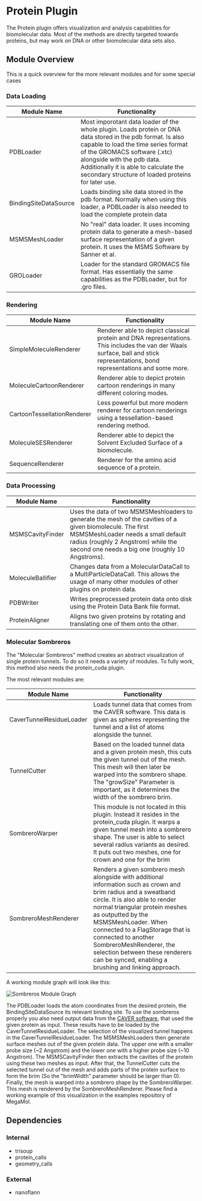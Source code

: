 # Protein Plugin

The Protein plugin offers visualization and analysis capabilities for biomolecular data. Most of the methods are directly targeted towards proteins, but may work on DNA or other biomolecular data sets also. 

## Module Overview

This is a quick overview for the more relevant modules and for some special cases

### Data Loading

| Module Name           | Functionality                                                |
| --------------------- | ------------------------------------------------------------ |
| PDBLoader             | Most imporotant data loader of the whole plugin. Loads protein or DNA data stored in the pdb format. Is also capable to load the time series format of the GROMACS software (.xtc) alongside with the pdb data. Additionally it is able to calculate the secondary structure of loaded proteins for later use. |
| BindingSiteDataSource | Loads binding site data stored in the pdb format. Normally when using this loader, a PDBLoader is also needed to load the complete protein data |
| MSMSMeshLoader        | No "real" data loader. It uses incoming protein data to generate a mesh-based surface representation of a given protein. It uses the MSMS Software by Sanner et al. |
| GROLoader             | Loader for the standard GROMACS file format. Has essentially the same capabilities as the PDBLoader, but for .gro files. |

### Rendering

| Module Name                 | Functionality                                                |
| --------------------------- | ------------------------------------------------------------ |
| SimpleMoleculeRenderer      | Renderer able to depict classical protein and DNA representations. This includes the van der Waals surface, ball and stick representations, bond representations and some more. |
| MoleculeCartoonRenderer     | Renderer able to depict protein cartoon renderings in many different coloring modes. |
| CartoonTessellationRenderer | Less powerful but more modern renderer for cartoon renderings using a tessellation-based rendering method. |
| MoleculeSESRenderer         | Renderer able to depict the Solvent Excluded Surface of a biomolecule. |
| SequenceRenderer            | Renderer for the amino acid sequence of a protein.           |



### Data Processing

| Module Name       | Functionality                                                |
| ----------------- | ------------------------------------------------------------ |
| MSMSCavityFinder  | Uses the data of two MSMSMeshloaders to generate the mesh of the cavities of a given biomolecule. The first MSMSMeshLoader needs a small default radius (roughly 2 Angstrom) while the second one needs a big one (roughly 10 Angstroms). |
| MoleculeBallifier | Changes data from a MolecularDataCall to a MultiParticleDataCall. This allows the usage of many other modules of other plugins on protein data. |
| PDBWriter         | Writes preprocessed protein data onto disk using the Protein Data Bank file format. |
| ProteinAligner    | Aligns two given proteins by rotating and translating one of them onto the other. |

### Molecular Sombreros

The "Molecular Sombreros" method creates an abstract visualization of single protein tunnels. To do so it needs a variety of modules. To fully work, this method also needs the protein_cuda plugin.

The most relevant modules are: 

| Module Name              | Functionality                                                |
| ------------------------ | ------------------------------------------------------------ |
| CaverTunnelResidueLoader | Loads tunnel data that comes from the CAVER software. This data is given as spheres representing the tunnel and a list of atoms alongside the tunnel. |
| TunnelCutter             | Based on the loaded tunnel data and a given protein mesh, this cuts the given tunnel out of the mesh. This mesh will then later be warped into the sombrero shape. The "growSize" Parameter is important, as it determines the width of the sombrero brim. |
| SombreroWarper           | This module is not located in this plugin. Instead it resides in the protein_cuda plugin. It warps a given tunnel mesh into a sombrero shape. The user is able to select several radius variants as desired. It puts out two meshes, one for crown and one for the brim |
| SombreroMeshRenderer     | Renders a given sombrero mesh alongside with additional information such as crown and brim radius and a sweatband circle. It is also able to render normal triangular protein meshes as outputted by the MSMSMeshLoader. When connected to a FlagStorage that is connected to another SombreroMeshRenderer, the selection between these renderers can be synced, enabling a brushing and linking approach. |

A working module graph will look like this:

![Sombreros Module Graph](sombreros.png)

The PDBLoader loads the atom coordinates from the desired protein, the BindingSiteDataSource its relevant binding site. To use the sombreros properly you also need output data from the [CAVER software](https://www.caver.cz/), that used the given protein as input. These results have to be loaded by the CaverTunnelResidueLoader. The selection of the visualized tunnel happens in the CaverTunnelResidueLoader. The MSMSMeshLoaders then generate surface meshes out of the given protein data. The upper one with a smaller probe size (~2 Angstrom) and the lower one with a higher probe size (~10 Angstrom). The MSMSCavityFinder then extracts the cavities of the protein using these two meshes as input. After that, the TunnelCutter cuts the selected tunnel out of the mesh and adds parts of the protein surface to form the brim (So the "brimWidth" parameter should be larger than 0). Finally, the mesh is warped into a sombrero shape by the SombreroWarper. This mesh is rendererd by the SombreroMeshRenderer. Please find a working example of this visualization in the examples repository of MegaMol.

## Dependencies

### Internal

* trisoup
* protein_calls
* geometry_calls

### External

* nanoflann

